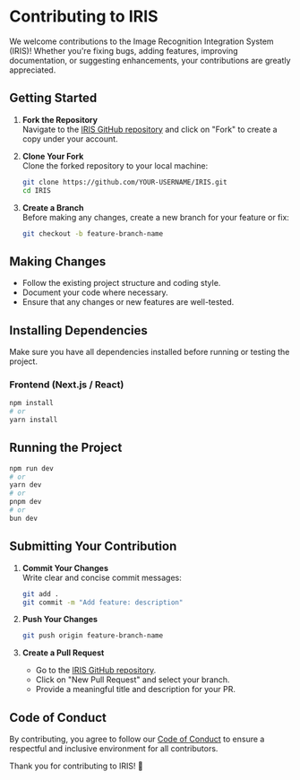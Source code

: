 # Contributing to IRIS

We welcome contributions to the Image Recognition Integration System (IRIS)! Whether you're fixing bugs, adding features, improving documentation, or suggesting enhancements, your contributions are greatly appreciated.

## Getting Started

1. **Fork the Repository**  
   Navigate to the [IRIS GitHub repository](https://github.com/oss-slu/image-recognition-integration-system) and click on "Fork" to create a copy under your account.

2. **Clone Your Fork**  
   Clone the forked repository to your local machine:
   ```sh
   git clone https://github.com/YOUR-USERNAME/IRIS.git
   cd IRIS
   ```

3. **Create a Branch**  
   Before making any changes, create a new branch for your feature or fix:
   ```sh
   git checkout -b feature-branch-name
   ```

## Making Changes

- Follow the existing project structure and coding style.
- Document your code where necessary.
- Ensure that any changes or new features are well-tested.

## Installing Dependencies

Make sure you have all dependencies installed before running or testing the project.

### Frontend (Next.js / React)
```sh
npm install
# or
yarn install
```

## Running the Project

```sh
npm run dev
# or
yarn dev
# or
pnpm dev
# or
bun dev
```

## Submitting Your Contribution

1. **Commit Your Changes**  
   Write clear and concise commit messages:
   ```sh
   git add .
   git commit -m "Add feature: description"
   ```

2. **Push Your Changes**  
   ```sh
   git push origin feature-branch-name
   ```

3. **Create a Pull Request**  
   - Go to the [IRIS GitHub repository](https://github.com/oss-slu/image-recognition-integration-system).
   - Click on "New Pull Request" and select your branch.
   - Provide a meaningful title and description for your PR.

## Code of Conduct

By contributing, you agree to follow our [Code of Conduct](CODE_OF_CONDUCT.md) to ensure a respectful and inclusive environment for all contributors.

Thank you for contributing to IRIS! 🚀
